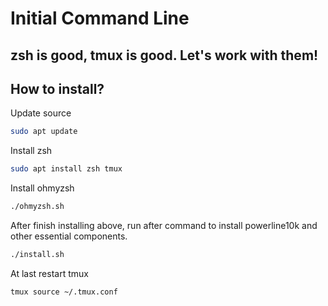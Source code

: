 # Initial Command Line
## zsh is good, tmux is good. Let's work with them!
## How to install?

Update source
```bash
sudo apt update
```

Install zsh
```bash
sudo apt install zsh tmux
```

Install ohmyzsh
```bash
./ohmyzsh.sh
```

After finish installing above, run after command to install powerline10k and other essential components.
```bash
./install.sh
```

At last restart tmux
```bash
tmux source ~/.tmux.conf
```